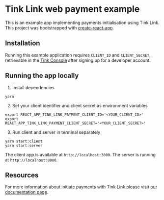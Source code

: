 # Tink Link web payment example

This is an example app implementing payments initialisation using Tink Link. This project was bootstrapped with [create-react-app](https://github.com/facebook/create-react-app).

## Installation

Running this example application requires `CLIENT_ID` and `CLIENT_SECRET`, retrievable in the [Tink Console](https://console.tink.com) after signing up for a developer account.

## Running the app locally

1. Install dependencies

```
yarn
```

2. Set your client identifier and client secret as environment variables

```
export REACT_APP_TINK_LINK_PAYMENT_CLIENT_ID='<YOUR_CLIENT_ID>'
export REACT_APP_TINK_LINK_PAYMENT_CLIENT_SECRET='<YOUR_CLIENT_SECRET>'
```

3. Run client and server in terminal separately

```
yarn start:client
yarn start:server
```

The client app is available at `http://localhost:3000`. The server is running at `http://localhost:8080`.

## Resources

For more information about initiate payments with Tink Link please visit [our documentation page](https://docs.tink.com/resources/payments/start-payment).
